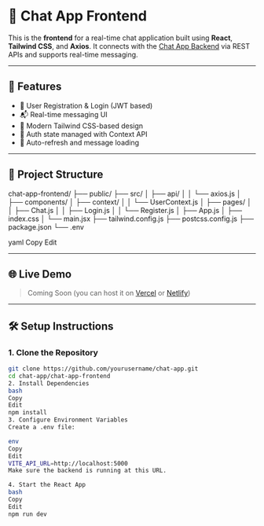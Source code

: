 # 💬 Chat App Frontend

This is the **frontend** for a real-time chat application built using **React**, **Tailwind CSS**, and **Axios**. It connects with the [Chat App Backend](../backend/README.md) via REST APIs and supports real-time messaging.

---

## 🚀 Features

- 🔐 User Registration & Login (JWT based)
- 📬 Real-time messaging UI
- 🌙 Modern Tailwind CSS-based design
- 👤 Auth state managed with Context API
- 🔄 Auto-refresh and message loading

---

## 📁 Project Structure

chat-app-frontend/
├── public/
├── src/
│ ├── api/
│ │ └── axios.js
│ ├── components/
│ ├── context/
│ │ └── UserContext.js
│ ├── pages/
│ │ ├── Chat.js
│ │ ├── Login.js
│ │ └── Register.js
│ ├── App.js
│ ├── index.css
│ └── main.jsx
├── tailwind.config.js
├── postcss.config.js
├── package.json
└── .env

yaml
Copy
Edit

---

## 🌐 Live Demo

> Coming Soon (you can host it on [Vercel](https://vercel.com/) or [Netlify](https://netlify.com/))

---

## 🛠️ Setup Instructions

### 1. Clone the Repository

```bash
git clone https://github.com/yourusername/chat-app.git
cd chat-app/chat-app-frontend
2. Install Dependencies
bash
Copy
Edit
npm install
3. Configure Environment Variables
Create a .env file:

env
Copy
Edit
VITE_API_URL=http://localhost:5000
Make sure the backend is running at this URL.

4. Start the React App
bash
Copy
Edit
npm run dev